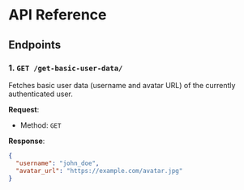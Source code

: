 # API Reference

## Endpoints

### 1. `GET /get-basic-user-data/`
Fetches basic user data (username and avatar URL) of the currently authenticated user.

**Request**:
- Method: `GET`

**Response**:
```json
{
  "username": "john_doe",
  "avatar_url": "https://example.com/avatar.jpg"
}
```
